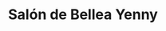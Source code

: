---
title: "Salón de Bellea Yenny"
url: /santiago-de-veraguas/salon-de-bellea-yenny/
shop: Kosmetik
---